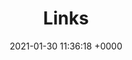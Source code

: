---
layout: single
permalink: /links/
author_profile: true
title: "Links"
header: 
 image: assets/images/aoh_banner.png
date:   2021-01-30 11:36:18 +0000
categories: jekyll update
---